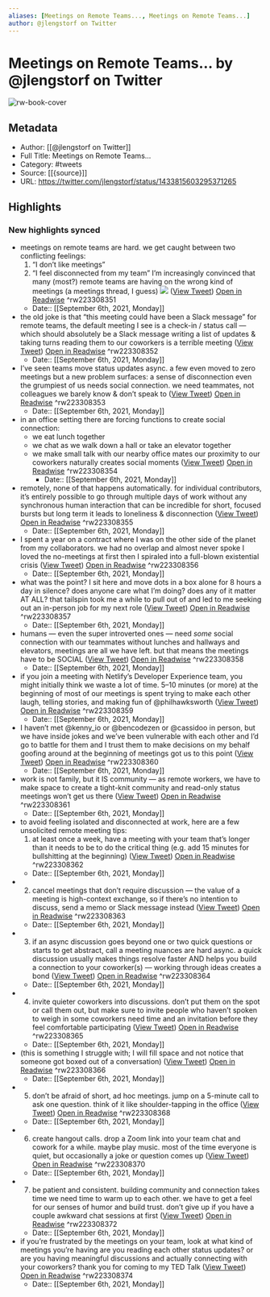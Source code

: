 ```yaml
---
aliases: [Meetings on Remote Teams..., Meetings on Remote Teams...]
author: @jlengstorf on Twitter
---
```

# Meetings on Remote Teams... by @jlengstorf on Twitter

![rw-book-cover](https://pbs.twimg.com/profile_images/1499047632554979329/4oOY20OZ.jpg)

## Metadata
- Author: [[@jlengstorf on Twitter]]
- Full Title: Meetings on Remote Teams...
- Category: #tweets
- Source: [[{source}]]
- URL: https://twitter.com/jlengstorf/status/1433815603295371265

## Highlights
### New highlights synced
- meetings on remote teams are hard. we get caught between two conflicting feelings:
  1. “I don’t like meetings”
  2. “I feel disconnected from my team”
  I’m increasingly convinced that many (most?) remote teams are having on the wrong kind of meetings
  (a meetings thread, I guess) 
  ![](https://pbs.twimg.com/media/E-XvsQ8VcAMipif.jpg) ([View Tweet](https://twitter.com/jlengstorf/status/1433815603295371265)) [Open in Readwise](https://readwise.io/open/223308351) ^rw223308351
    - Date:: [[September 6th, 2021, Monday]]
- the old joke is that “this meeting could have been a Slack message”
  for remote teams, the default meeting I see is a check-in / status call — which should absolutely be a Slack message
  writing a list of updates & taking turns reading them to our coworkers is a terrible meeting ([View Tweet](https://twitter.com/jlengstorf/status/1433815605644201984)) [Open in Readwise](https://readwise.io/open/223308352) ^rw223308352
    - Date:: [[September 6th, 2021, Monday]]
- I’ve seen teams move status updates async. a few even moved to zero meetings
  but a new problem surfaces: a sense of disconnection 
  even the grumpiest of us needs social connection. we need teammates, not colleagues we barely know & don’t speak to ([View Tweet](https://twitter.com/jlengstorf/status/1433815606562721797)) [Open in Readwise](https://readwise.io/open/223308353) ^rw223308353
    - Date:: [[September 6th, 2021, Monday]]
- in an office setting there are forcing functions to create social connection:
  - we eat lunch together
  - we chat as we walk down a hall or take an elevator together
  - we make small talk with our nearby office mates
  our proximity to our coworkers naturally creates social moments ([View Tweet](https://twitter.com/jlengstorf/status/1433815607443554309)) [Open in Readwise](https://readwise.io/open/223308354) ^rw223308354
    - Date:: [[September 6th, 2021, Monday]]
- remotely, none of that happens automatically. for individual contributors, it’s entirely possible to go through multiple days of work without any synchronous human interaction
  that can be incredible for short, focused bursts
  but long term it leads to loneliness & disconnection ([View Tweet](https://twitter.com/jlengstorf/status/1433815608420831233)) [Open in Readwise](https://readwise.io/open/223308355) ^rw223308355
    - Date:: [[September 6th, 2021, Monday]]
- I spent a year on a contract where I was on the other side of the planet from my collaborators. we had no overlap and almost never spoke
  I loved the no-meetings at first
  then I spiraled into a full-blown existential crisis ([View Tweet](https://twitter.com/jlengstorf/status/1433815609322598406)) [Open in Readwise](https://readwise.io/open/223308356) ^rw223308356
    - Date:: [[September 6th, 2021, Monday]]
- what was the point? I sit here and move dots in a box alone for 8 hours a day in silence? does anyone care what I’m doing? does any of it matter AT ALL?
  that tailspin took me a while to pull out of and led to me seeking out an in-person job for my next role ([View Tweet](https://twitter.com/jlengstorf/status/1433815610320842752)) [Open in Readwise](https://readwise.io/open/223308357) ^rw223308357
    - Date:: [[September 6th, 2021, Monday]]
- humans — even the super introverted ones — need *some* social connection with our teammates
  without lunches and hallways and elevators, meetings are all we have left. but that means the meetings have to be SOCIAL ([View Tweet](https://twitter.com/jlengstorf/status/1433815611361021963)) [Open in Readwise](https://readwise.io/open/223308358) ^rw223308358
    - Date:: [[September 6th, 2021, Monday]]
- if you join a meeting with Netlify’s Developer Experience team, you might initially think we waste a lot of time. 5–10 minutes (or more) at the beginning of most of our meetings is spent trying to make each other laugh, telling stories, and making fun of @philhawksworth ([View Tweet](https://twitter.com/jlengstorf/status/1433815612413800451)) [Open in Readwise](https://readwise.io/open/223308359) ^rw223308359
    - Date:: [[September 6th, 2021, Monday]]
- I haven’t met @kenny_io or @bencodezen or @cassidoo in person, but we have inside jokes and we’ve been vulnerable with each other and I’d go to battle for them and I trust them to make decisions on my behalf
  goofing around at the beginning of meetings got us to this point ([View Tweet](https://twitter.com/jlengstorf/status/1433815615031037956)) [Open in Readwise](https://readwise.io/open/223308360) ^rw223308360
    - Date:: [[September 6th, 2021, Monday]]
- work is not family, but it IS community — as remote workers, we have to make space to create a tight-knit community
  and read-only status meetings won’t get us there ([View Tweet](https://twitter.com/jlengstorf/status/1433815615928631296)) [Open in Readwise](https://readwise.io/open/223308361) ^rw223308361
    - Date:: [[September 6th, 2021, Monday]]
- to avoid feeling isolated and disconnected at work, here are a few unsolicited remote meeting tips:
  1. at least once a week, have a meeting with your team that’s longer than it needs to be to do the critical thing (e.g. add 15 minutes for bullshitting at the beginning) ([View Tweet](https://twitter.com/jlengstorf/status/1433815616947818505)) [Open in Readwise](https://readwise.io/open/223308362) ^rw223308362
    - Date:: [[September 6th, 2021, Monday]]
- 2. cancel meetings that don’t require discussion — the value of a meeting is high-context exchange, so if there’s no intention to discuss, send a memo or Slack message instead ([View Tweet](https://twitter.com/jlengstorf/status/1433815617832841220)) [Open in Readwise](https://readwise.io/open/223308363) ^rw223308363
    - Date:: [[September 6th, 2021, Monday]]
- 3. if an async discussion goes beyond one or two quick questions or starts to get abstract, call a meeting
  nuances are hard async. a quick discussion usually makes things resolve faster AND helps you build a connection to your coworker(s) — working through ideas creates a bond ([View Tweet](https://twitter.com/jlengstorf/status/1433815618797465601)) [Open in Readwise](https://readwise.io/open/223308364) ^rw223308364
    - Date:: [[September 6th, 2021, Monday]]
- 4. invite quieter coworkers into discussions. don’t put them on the spot or call them out, but make sure to invite people who haven’t spoken to weigh in
  some coworkers need time and an invitation before they feel comfortable participating ([View Tweet](https://twitter.com/jlengstorf/status/1433815619665727488)) [Open in Readwise](https://readwise.io/open/223308365) ^rw223308365
    - Date:: [[September 6th, 2021, Monday]]
- (this is something I struggle with; I will fill space and not notice that someone got boxed out of a conversation) ([View Tweet](https://twitter.com/jlengstorf/status/1433815620550680577)) [Open in Readwise](https://readwise.io/open/223308366) ^rw223308366
    - Date:: [[September 6th, 2021, Monday]]
- 5. don’t be afraid of short, ad hoc meetings. jump on a 5-minute call to ask one question. think of it like shoulder-tapping in the office ([View Tweet](https://twitter.com/jlengstorf/status/1433815621364420611)) [Open in Readwise](https://readwise.io/open/223308368) ^rw223308368
    - Date:: [[September 6th, 2021, Monday]]
- 6. create hangout calls. drop a Zoom link into your team chat and cowork for a while. maybe play music. most of the time everyone is quiet, but occasionally a joke or question comes up ([View Tweet](https://twitter.com/jlengstorf/status/1433815622140395523)) [Open in Readwise](https://readwise.io/open/223308370) ^rw223308370
    - Date:: [[September 6th, 2021, Monday]]
- 7. be patient and consistent. building community and connection takes time
  we need time to warm up to each other. we have to get a feel for our senses of humor and build trust. don’t give up if you have a couple awkward chat sessions at first ([View Tweet](https://twitter.com/jlengstorf/status/1433815623063117826)) [Open in Readwise](https://readwise.io/open/223308372) ^rw223308372
    - Date:: [[September 6th, 2021, Monday]]
- if you’re frustrated by the meetings on your team, look at what kind of meetings you’re having
  are you reading each other status updates?
  or are you having meaningful discussions and actually connecting with your coworkers?
  thank you for coming to my TED Talk ([View Tweet](https://twitter.com/jlengstorf/status/1433815624011051010)) [Open in Readwise](https://readwise.io/open/223308374) ^rw223308374
    - Date:: [[September 6th, 2021, Monday]]
